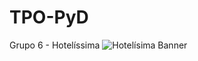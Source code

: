 # TPO-PyD
Grupo 6 - Hotelíssima
![Hotelísima Banner]([http://url/to/img.png](https://ibb.co/85L8ZtP)https://ibb.co/85L8ZtP)
